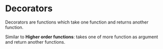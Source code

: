 # Decorators

Decorators are functions which take one function and returns another function.

Similar to **Higher order functions**: takes one of more function as argument and return another functions.
